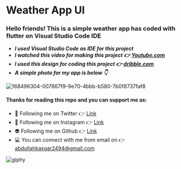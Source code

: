 # Weather App UI
### **Hello friends! This is a simple weather app has coded with flutter on Visual Studio Code IDE**

- ***I used Visual Studio Code as IDE for this project***
- ***I watched this video for making this project 👉 [Youtube.com](https://www.youtube.com/watch?v=3KailS4r-es)***
- ***I used this design for coding this project 👉 [dribble.com](https://dribbble.com/shots/14562207--22-Weather-Forecast-App-MobileApp-Concept/attachments/6251619?mode=media)***
- ***A simple photo for my app is below 👇***


![168496304-007867f9-9e70-4bbb-b580-7b0f8737faf8](https://user-images.githubusercontent.com/88820048/177054627-5376184c-e08d-45ca-9aef-78ce2fa8bc80.jpg)


#### Thanks for reading this repo and you can support me as:

- 👻 Following me on Twitter 👉 [Link](https://twitter.com/AbdullahKasgar)
- 🤖 Following me on Instagram 👉 [Link](https://www.instagram.com/jay_official_24_/)
- 👽 Following me on Github 👉 [Link](https://github.com/abdullah0912/)
- 💻 You can connect with me from email on 👉 [abdullahkasgar2494@gmail.com](abdullahkasgar2494@gmail.com)


![giphy](https://user-images.githubusercontent.com/88820048/167713029-812de49b-2df0-431d-87b1-fa0bf6060065.gif)
